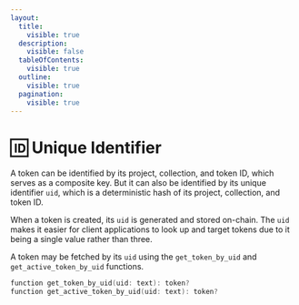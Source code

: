 ```yaml
---
layout:
  title:
    visible: true
  description:
    visible: false
  tableOfContents:
    visible: true
  outline:
    visible: true
  pagination:
    visible: true
---
```


# 🆔 Unique Identifier

A token can be identified by its project, collection, and token ID, which serves as a composite key. But it can also be identified by its unique identifier `uid`, which is a deterministic hash of its project, collection, and token ID.

When a token is created, its `uid` is generated and stored on-chain. The `uid` makes it easier for client applications to look up and target tokens due to it being a single value rather than three.

A token may be fetched by its `uid` using the `get_token_by_uid` and `get_active_token_by_uid` functions.
```kotlin
function get_token_by_uid(uid: text): token?
function get_active_token_by_uid(uid: text): token?
```
